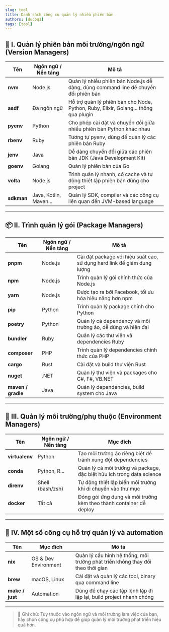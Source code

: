 ```yaml
---
slug: tool
title: Danh sách công cụ quản lý nhiều phiên bản
authors: [ducbq1]
tags: [tool]
---
```

## 🧠 I. Quản lý phiên bản môi trường/ngôn ngữ (Version Managers)

| Tên             | Ngôn ngữ / Nền tảng | Mô tả                                                                                           |
| ---------------- | ----------------------- | ------------------------------------------------------------------------------------------------- |
| **nvm**    | Node.js                 | Quản lý nhiều phiên bản Node.js dễ dàng, dùng command line để chuyển đổi phiên bản |
| **asdf**   | Đa ngôn ngữ          | Hỗ trợ quản lý phiên bản cho Node, Python, Ruby, Elixir, Golang... thông qua plugin        |
| **pyenv**  | Python                  | Cho phép cài đặt và chuyển đổi giữa nhiều phiên bản Python khác nhau                 |
| **rbenv**  | Ruby                    | Tương tự pyenv, dùng để quản lý các phiên bản Ruby                                     |
| **jenv**   | Java                    | Dễ dàng chuyển đổi giữa các phiên bản JDK (Java Development Kit)                         |
| **goenv**  | Golang                  | Quản lý phiên bản của Go                                                                     |
| **volta**  | Node.js                 | Trình quản lý nhanh, có cache và tự động thiết lập phiên bản đúng cho project       |
| **sdkman** | Java, Kotlin, Maven...  | Quản lý SDK, compiler và các công cụ liên quan đến JVM-based language                    |

---

## 📦 II. Trình quản lý gói (Package Managers)

| Tên                     | Ngôn ngữ / Nền tảng | Mô tả                                                                              |
| ------------------------ | ----------------------- | ------------------------------------------------------------------------------------ |
| **pnpm**           | Node.js                 | Cài đặt package với hiệu suất cao, sử dụng hard link để giảm dung lượng |
| **npm**            | Node.js                 | Trình quản lý gói chính thức của Node.js                                      |
| **yarn**           | Node.js                 | Được tạo ra bởi Facebook, tối ưu hóa hiệu năng hơn npm                    |
| **pip**            | Python                  | Trình quản lý package chính cho Python                                           |
| **poetry**         | Python                  | Quản lý cả dependency và môi trường ảo, dễ dùng và hiện đại            |
| **bundler**        | Ruby                    | Quản lý các thư viện và dependencies Ruby                                      |
| **composer**       | PHP                     | Trình quản lý dependencies chính thức của PHP                                  |
| **cargo**          | Rust                    | Cài đặt và build thư viện Rust                                                 |
| **nuget**          | .NET                    | Quản lý thư viện và packages cho C#, F#, VB.NET                                 |
| **maven / gradle** | Java                    | Quản lý dependencies, build system cho Java                                        |

---

## 🌱 III. Quản lý môi trường/phụ thuộc (Environment Managers)

| Tên                 | Ngôn ngữ / Nền tảng | Mục đích                                                                       |
| -------------------- | ----------------------- | --------------------------------------------------------------------------------- |
| **virtualenv** | Python                  | Tạo môi trường ảo riêng biệt để tránh xung đột dependencies           |
| **conda**      | Python, R...            | Quản lý cả môi trường và package, đặc biệt hữu ích trong data science |
| **direnv**     | Shell (bash/zsh)        | Tự động thiết lập biến môi trường khi di chuyển vào thư mục          |
| **docker**     | Tất cả                | Đóng gói ứng dụng và môi trường kèm theo thành container dễ deploy    |

---

## 🏁 IV. Một số công cụ hỗ trợ quản lý và automation

| Tên                  | Mục đích          | Mô tả                                                                                       |
| --------------------- | -------------------- | --------------------------------------------------------------------------------------------- |
| **nix**         | OS & Dev Environment | Quản lý cấu hình hệ thống, môi trường phát triển không thay đổi theo thời gian |
| **brew**        | macOS, Linux         | Cài đặt và quản lý các tool, binary qua command line                                   |
| **make / just** | Automation           | Dùng để chạy các tập lệnh lặp đi lặp lại, build project nhanh chóng               |

---

> 📌 Ghi chú: Tùy thuộc vào ngôn ngữ và môi trường làm việc của bạn, hãy chọn công cụ phù hợp để giúp quản lý môi trường phát triển hiệu quả hơn.
